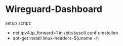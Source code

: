 # Wireguard-Dashboard

setup script:
* net.ipv4.ip_forward=1 in /etc/sysctl.conf umstellen
* apt-get install linux-headers-$(uname -r)
